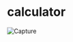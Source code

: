 # calculator

![Capture](https://user-images.githubusercontent.com/96682844/148677457-005da0a4-c8cb-47ba-a5b1-94a48fbcce63.PNG)
